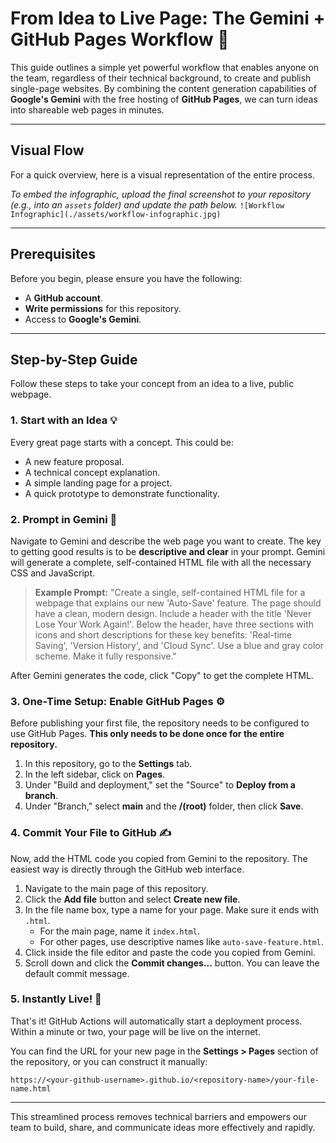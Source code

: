 # From Idea to Live Page: The Gemini + GitHub Pages Workflow 🚀

This guide outlines a simple yet powerful workflow that enables anyone on the team, regardless of their technical background, to create and publish single-page websites. By combining the content generation capabilities of **Google's Gemini** with the free hosting of **GitHub Pages**, we can turn ideas into shareable web pages in minutes.

---

## Visual Flow

For a quick overview, here is a visual representation of the entire process.

*To embed the infographic, upload the final screenshot to your repository (e.g., into an `assets` folder) and update the path below.*
`![Workflow Infographic](./assets/workflow-infographic.jpg)`

---

## Prerequisites

Before you begin, please ensure you have the following:
* A **GitHub account**.
* **Write permissions** for this repository.
* Access to **Google's Gemini**.

---

## Step-by-Step Guide

Follow these steps to take your concept from an idea to a live, public webpage.

### 1. Start with an Idea 💡
Every great page starts with a concept. This could be:
* A new feature proposal.
* A technical concept explanation.
* A simple landing page for a project.
* A quick prototype to demonstrate functionality.

### 2. Prompt in Gemini 🤖
Navigate to Gemini and describe the web page you want to create. The key to getting good results is to be **descriptive and clear** in your prompt. Gemini will generate a complete, self-contained HTML file with all the necessary CSS and JavaScript.

> **Example Prompt:**
> "Create a single, self-contained HTML file for a webpage that explains our new 'Auto-Save' feature. The page should have a clean, modern design. Include a header with the title 'Never Lose Your Work Again!'. Below the header, have three sections with icons and short descriptions for these key benefits: 'Real-time Saving', 'Version History', and 'Cloud Sync'. Use a blue and gray color scheme. Make it fully responsive."

After Gemini generates the code, click "Copy" to get the complete HTML.

### 3. One-Time Setup: Enable GitHub Pages ⚙️
Before publishing your first file, the repository needs to be configured to use GitHub Pages. **This only needs to be done once for the entire repository.**

1.  In this repository, go to the **Settings** tab.
2.  In the left sidebar, click on **Pages**.
3.  Under "Build and deployment," set the "Source" to **Deploy from a branch**.
4.  Under "Branch," select **main** and the **/(root)** folder, then click **Save**.

### 4. Commit Your File to GitHub ✍️
Now, add the HTML code you copied from Gemini to the repository. The easiest way is directly through the GitHub web interface.

1.  Navigate to the main page of this repository.
2.  Click the **Add file** button and select **Create new file**.
3.  In the file name box, type a name for your page. Make sure it ends with `.html`.
    * For the main page, name it `index.html`.
    * For other pages, use descriptive names like `auto-save-feature.html`.
4.  Click inside the file editor and paste the code you copied from Gemini.
5.  Scroll down and click the **Commit changes...** button. You can leave the default commit message.

### 5. Instantly Live! 🎉
That's it! GitHub Actions will automatically start a deployment process. Within a minute or two, your page will be live on the internet.

You can find the URL for your new page in the **Settings > Pages** section of the repository, or you can construct it manually:

`https://<your-github-username>.github.io/<repository-name>/your-file-name.html`

---
This streamlined process removes technical barriers and empowers our team to build, share, and communicate ideas more effectively and rapidly.
